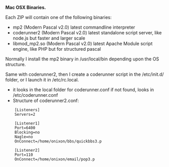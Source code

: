 **Mac OSX Binaries.**

Each ZIP will contain one of the following binaries:
* mp2 (Modern Pascal v2.0) latest commandline interpreter
* coderunner2 (Modern Pascal v2.0) latest standalone script server, like node.js but faster and larger scale
* libmod_mp2.so (Modern Pascal v2.0) latest Apache Module script engine, like PHP but for structured pascal

Normally I install the mp2 binary in /usr/local/bin depending upon the OS structure.

Same with coderunner2, then I create a coderunner script in the /etc/init.d/ folder, or I launch it in /etc/rc.local.
* it looks in the local folder for coderunner.conf if not found, looks in /etc/coderunner.conf
* Structure of coderunner2.conf:
```
    [Listeners]
    Servers=2
    
    [Listener1]
    Port=6400
    Blocking=no
    Nagle=no
    OnConnect=/home/onixon/bbs/quickbbs3.p
    
    [Listener2]
    Port=110
    OnConnect=/home/onixon/email/pop3.p
```
